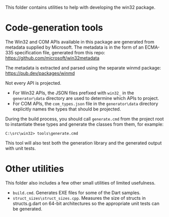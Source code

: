 This folder contains utilities to help with developing the win32 package.

# Code-generation tools

The Win32 and COM APIs available in this package are generated from metadata
supplied by Microsoft. The metadata is in the form of an ECMA-335 specification
file, generated from this repo: <https://github.com/microsoft/win32metadata>

The metadata is extracted and parsed using the separate winmd package:
  <https://pub.dev/packages/winmd>

Not every API is projected.

- For Win32 APIs, the JSON files prefixed with `win32_` in the `generator\data`
  directory are used to determine which APIs to project.
- For COM APIs, the `com_types.json` file in the `generator\data` directory
  explicitly names the types that should be projected.

During the build process, you should call `generate.cmd` from the project root
to instantiate these types and generate the classes from them, for example:

```terminal
C:\src\win32> tools\generate.cmd
```

This tool will also test both the generation library and the generated output
with unit tests.

# Other utilities

This folder also includes a few other small utilities of limited usefulness.

- `build.cmd`. Generates EXE files for some of the Dart samples.
- `struct_sizes\struct_sizes.cpp`. Measures the size of structs in
  structs.g.dart on 64-bit architectures so the appropriate unit tests can be
  generated.
